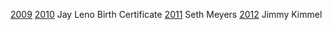 [2009](https://www.youtube.com/watch?v=T0GwZFAV1Lw)
[2010](https://www.youtube.com/watch?v=JP5k4n6Wnc4)
  Jay Leno
  Birth Certificate
[2011](https://www.youtube.com/watch?v=n9mzJhvC-8E)
  Seth Meyers
[2012](https://www.youtube.com/watch?v=6IoVSbjmTZs)
  Jimmy Kimmel

